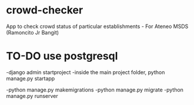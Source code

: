 # crowd-checker
App to check crowd status of particular establishments - For Ateneo MSDS (Ramoncito Jr Bangit)


# TO-DO use postgresql

-django admin startproject <name>
-inside the main project folder, python manage.py startapp <name>

-python manage.py makemigrations
-python manage.py migrate
-python manage.py runserver
